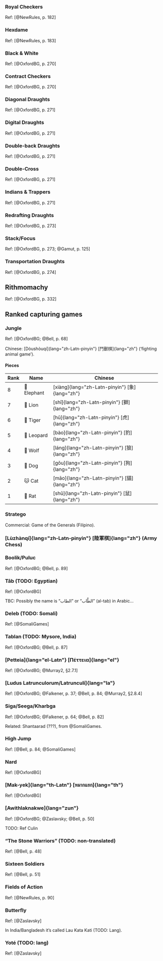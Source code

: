 ### Royal Checkers

Ref: [@NewRules, p. 182]

### Hexdame

Ref: [@NewRules, p. 183]

### Black & White

Ref: [@OxfordBG, p. 270]

### Contract Checkers

Ref: [@OxfordBG, p. 270]

### Diagonal Draughts

Ref: [@OxfordBG, p. 271]

### Digital Draughts

Ref: [@OxfordBG, p. 271]

### Double-back Draughts

Ref: [@OxfordBG, p. 271]

### Double-Cross

Ref: [@OxfordBG, p. 271]

### Indians & Trappers

Ref: [@OxfordBG, p. 271]

### Redrafting Draughts

Ref: [@OxfordBG, p. 273]

### Stack/Focus

Ref: [@OxfordBG, p. 273; @Gamut, p. 125]

### Transportation Draughts

Ref: [@OxfordBG, p. 274]


## Rithmomachy

Ref: [@OxfordBG, p. 332]

## Ranked capturing games

### Jungle

Ref: [@OxfordBG; @Bell, p. 68]

Chinese: [Dòushòuqí]{lang="zh-Latn-pinyin"} [鬥獸棋]{lang="zh"} (‘fighting animal
game’).

#### Pieces

| Rank |  Name     | Chinese |
|------|-----------|-----------|
|  8   | 🐘 Elephant | [xiàng]{lang="zh-Latn-pinyin"} [象]{lang="zh"} |
|  7   | 🦁 Lion     | [shī]{lang="zh-Latn-pinyin"} [獅]{lang="zh"} |
|  6   | 🐯 Tiger    | [hǔ]{lang="zh-Latn-pinyin"} [虎]{lang="zh"} |
|  5   | 🐆 Leopard  | [bào]{lang="zh-Latn-pinyin"} [豹]{lang="zh"} |
|  4   | 🐺 Wolf     | [láng]{lang="zh-Latn-pinyin"} [狼]{lang="zh"} |
|  3   | 🐶 Dog      | [gǒu]{lang="zh-Latn-pinyin"} [狗]{lang="zh"} |
|  2   | 🐱 Cat      | [māo]{lang="zh-Latn-pinyin"} [貓]{lang="zh"} |
|  1   | 🐀 Rat      | [shǔ]{lang="zh-Latn-pinyin"} [鼠]{lang="zh"} |

### Stratego

Commercial: Game of the Generals (Filipino).

### [Lùzhànqí]{lang="zh-Latn-pinyin"} [陸軍棋]{lang="zh"} (Army Chess)

### Boolik/Puluc

Ref: [@OxfordBG; @Bell, p. 89]

### Tâb (TODO: Egyptian)

Ref: [@OxfordBG]

TBC: Possibly the name is “الطاب” or “الطَّاب” (al-tab) in Arabic...

### Deleb (TODO: Somali)

Ref: [@SomaliGames]

### Tablan (TODO: Mysore, India)

Ref: [@OxfordBG; @Bell, p. 87]

### [Petteia]{lang="el-Latn"} [Πέττεια]{lang="el"}

Ref: [@OxfordBG; @Murray2, §2.7.1]

### [Ludus Latrunculorum/Latrunculi]{lang="la"}

Ref: [@OxfordBG; @Falkener, p. 37; @Bell, p. 84; @Murray2, §2.8.4]

### Siga/Seega/Kharbga

Ref: [@OxfordBG; @Falkener, p. 64; @Bell, p. 82]

Related: Shantaarad (???), from @SomaliGames.

### High Jump

Ref: [@Bell, p. 84; @SomaliGames]

### Nard

Ref: [@OxfordBG]

### [Mak-yek]{lang="th-Latn"} [หมากแยก]{lang="th"}

Ref: [@OxfordBG]

### [Awithlaknakwe]{lang="zun"}

Ref: [@OxfordBG; @Zaslavsky; @Bell, p. 50]

TODO: Ref Culin

### “The Stone Warriors” (TODO: non-translated)

Ref: [@Bell, p. 48]

### Sixteen Soldiers

Ref: [@Bell, p. 51]

### Fields of Action

Ref: [@NewRules, p. 90]

### Butterfly

Ref: [@Zaslavsky]

In India/Bangladesh it’s called Lau Kata Kati (TODO: Lang).

### Yoté (TODO: lang)

Ref: [@Zaslavsky]
